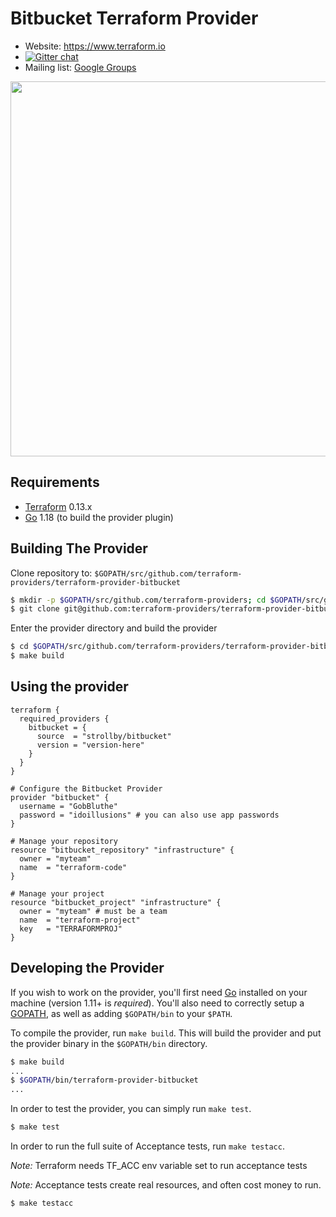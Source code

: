 Bitbucket Terraform Provider
==================

- Website: https://www.terraform.io
- [![Gitter chat](https://badges.gitter.im/hashicorp-terraform/Lobby.png)](https://gitter.im/hashicorp-terraform/Lobby)
- Mailing list: [Google Groups](http://groups.google.com/group/terraform-tool)

<img src="https://cdn.rawgit.com/hashicorp/terraform-website/master/content/source/assets/images/logo-hashicorp.svg" width="600px">

Requirements
------------

- [Terraform](https://www.terraform.io/downloads.html) 0.13.x
- [Go](https://golang.org/doc/install) 1.18 (to build the provider plugin)

Building The Provider
---------------------

Clone repository to: `$GOPATH/src/github.com/terraform-providers/terraform-provider-bitbucket`

```sh
$ mkdir -p $GOPATH/src/github.com/terraform-providers; cd $GOPATH/src/github.com/terraform-providers
$ git clone git@github.com:terraform-providers/terraform-provider-bitbucket
```

Enter the provider directory and build the provider

```sh
$ cd $GOPATH/src/github.com/terraform-providers/terraform-provider-bitbucket
$ make build
```

Using the provider
----------------------

```hcl
terraform {
  required_providers {
    bitbucket = {
      source  = "strollby/bitbucket"
      version = "version-here"
    }
  }
}

# Configure the Bitbucket Provider
provider "bitbucket" {
  username = "GobBluthe"
  password = "idoillusions" # you can also use app passwords
}

# Manage your repository
resource "bitbucket_repository" "infrastructure" {
  owner = "myteam"
  name  = "terraform-code"
}

# Manage your project
resource "bitbucket_project" "infrastructure" {
  owner = "myteam" # must be a team
  name  = "terraform-project"
  key   = "TERRAFORMPROJ"
}
```

Developing the Provider
---------------------------

If you wish to work on the provider, you'll first need [Go](http://www.golang.org) installed on your machine (version 1.11+ is *required*). You'll also need to correctly setup a [GOPATH](http://golang.org/doc/code.html#GOPATH), as well as adding `$GOPATH/bin` to your `$PATH`.

To compile the provider, run `make build`. This will build the provider and put the provider binary in the `$GOPATH/bin` directory.

```sh
$ make build
...
$ $GOPATH/bin/terraform-provider-bitbucket
...
```

In order to test the provider, you can simply run `make test`.

```sh
$ make test
```

In order to run the full suite of Acceptance tests, run `make testacc`.

*Note:* Terraform needs TF_ACC env variable set to run acceptance tests

*Note:* Acceptance tests create real resources, and often cost money to run.

```sh
$ make testacc
```
